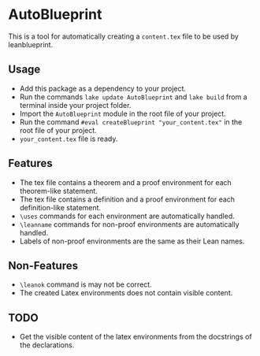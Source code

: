 # AutoBlueprint

This is a tool for automatically creating a `content.tex` file to be used by leanblueprint.

## Usage

* Add this package as a dependency to your project.
* Run the commands `lake update AutoBlueprint` and `lake build` from a terminal inside your project folder.
* Import the `AutoBlueprint` module in the root file of your project.
* Run the command `#eval createBlueprint "your_content.tex"` in the root file of your project.
* `your_content.tex` file is ready.

## Features

* The tex file contains a theorem and a proof environment for each theorem-like statement.
* The tex file contains a definition and a proof environment for each definition-like statement.
* `\uses` commands for each environment are automatically handled.
* `\leanname` commands for non-proof environments are automatically handled.
* Labels of non-proof environments are the same as their Lean names.

## Non-Features

* `\leanok` command is may not be correct.
* The created Latex environments does not contain visible content.

## TODO

* Get the visible content of the latex environments from the docstrings of the declarations.
